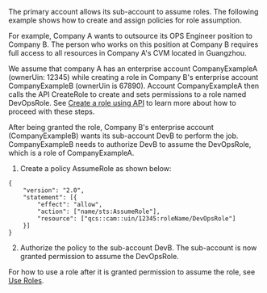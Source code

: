 The primary account allows its sub-account to assume roles. The following example shows how to create and assign policies for role assumption. 

For example,  Company A wants to outsource its OPS Engineer position to Company B. The person who works on this position at Company B requires full access to all resources in Company A's CVM located in Guangzhou.

We assume that company A has an enterprise account CompanyExampleA (ownerUin: 12345) while creating a role in Company B's enterprise account CompanyExampleB (ownerUin is 67890).  Account CompanyExampleA then calls the API CreateRole to create and sets permissions to a role named DevOpsRole. See [Create a role using API](https://intl.cloud.tencent.com/document/product/598/19381#.E9.80.9A.E8.BF.87-api-.E5.88.9B.E5.BB.BA) to learn more about how to proceed with these steps.

After being granted the role, Company B's enterprise account (CompanyExampleB) wants its sub-account DevB to perform the job. CompanyExampleB needs to authorize DevB to assume the DevOpsRole, which is a role of CompanyExampleA.

1. Create a policy AssumeRole as shown below:
```
{
	"version": "2.0",
	"statement": [{
		"effect": "allow",
		"action": ["name/sts:AssumeRole"],
		"resource": ["qcs::cam::uin/12345:roleName/DevOpsRole"]
	}]
}
```
2. Authorize the policy to the sub-account DevB. The sub-account is now granted permission to assume the DevOpsRole.

For how to use a role after it is granted permission to assume the role, see [Use Roles](https://intl.cloud.tencent.com/document/product/598/19419).


